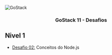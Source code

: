<img alt="GoStack" src="https://storage.googleapis.com/golden-wind/bootcamp-gostack/header-desafios.png" />

<h3 align="center">
  GoStack 11 - Desafios
</h3>

## Nivel 1

- [Desafio 02:](https://github.com/mesquini/gostack11/tree/master/nivel1/desafio-conceitos-nodejs) Conceitos do Node.js
